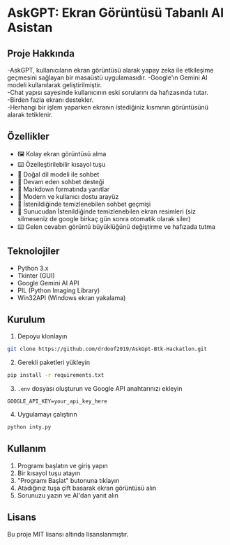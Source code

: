 # AskGPT: Ekran Görüntüsü Tabanlı AI Asistan

## Proje Hakkında
-AskGPT, kullanıcıların ekran görüntüsü alarak yapay zeka ile etkileşime geçmesini sağlayan bir masaüstü uygulamasıdır. -Google'ın Gemini AI modeli kullanılarak geliştirilmiştir.  
-Chat yapısı sayesinde kullanıcının eski sorularını da hafızasında tutar.  
-Birden fazla ekranı destekler.  
-Herhangi bir işlem yaparken ekranın istediğiniz kısmının görüntüsünü alarak tetiklenir.  

## Özellikler
- 🖼️ Kolay ekran görüntüsü alma
- ⌨️ Özelleştirilebilir kısayol tuşu
- 💬 Doğal dil modeli ile sohbet
- 🔄 Devam eden sohbet desteği
- 📝 Markdown formatında yanıtlar
- 🎨 Modern ve kullanıcı dostu arayüz
- 💬 İstenildiğinde temizlenebilen sohbet geçmişi
- 📝 Sunucudan İstenildiğinde temizlenebilen ekran resimleri (siz silmeseniz de google birkaç gün sonra otomatik olarak siler)
- ⌨️ Gelen cevabın görüntü büyüklüğünü değiştirme ve hafızada tutma

## Teknolojiler
- Python 3.x
- Tkinter (GUI)
- Google Gemini AI API
- PIL (Python Imaging Library)
- Win32API (Windows ekran yakalama)

## Kurulum
1. Depoyu klonlayın
```bash
git clone https://github.com/drdoof2019/AskGpt-Btk-Hackatlon.git
```

2. Gerekli paketleri yükleyin
```bash
pip install -r requirements.txt
```

3. `.env` dosyası oluşturun ve Google API anahtarınızı ekleyin
```
GOOGLE_API_KEY=your_api_key_here
```

4. Uygulamayı çalıştırın
```bash
python inty.py
```

## Kullanım
1. Programı başlatın ve giriş yapın
2. Bir kısayol tuşu atayın
3. "Programı Başlat" butonuna tıklayın
4. Atadığınız tuşa çift basarak ekran görüntüsü alın
5. Sorunuzu yazın ve AI'dan yanıt alın

## Lisans

Bu proje MIT lisansı altında lisanslanmıştır.
